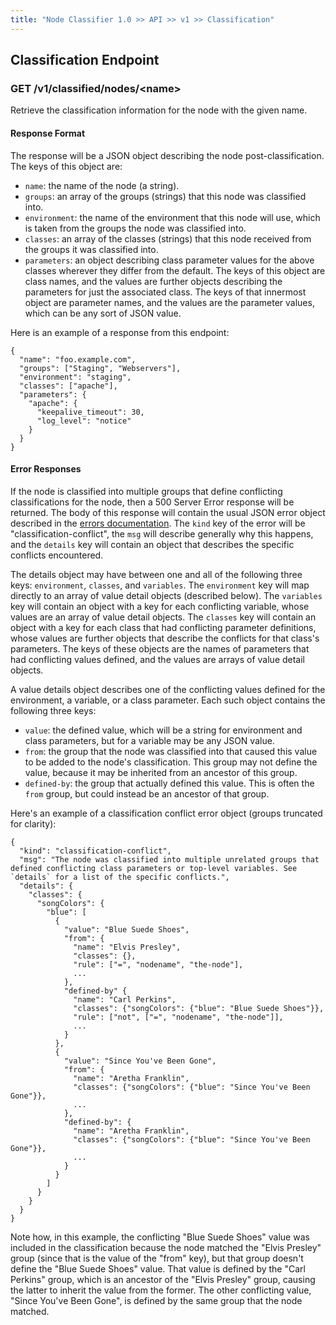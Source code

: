 ```yaml
---
title: "Node Classifier 1.0 >> API >> v1 >> Classification"
---
```


## Classification Endpoint

### GET /v1/classified/nodes/\<name\>

Retrieve the classification information for the node with the given name.

#### Response Format

The response will be a JSON object describing the node post-classification.
The keys of this object are:

* `name`: the name of the node (a string).
* `groups`: an array of the groups (strings) that this node was classified into.
* `environment`: the name of the environment that this node will use, which is taken from the groups the node was classified into.
* `classes`: an array of the classes (strings) that this node received from the groups it was classified into.
* `parameters`: an object describing class parameter values for the above classes wherever they differ from the default.
                The keys of this object are class names, and the values are further objects describing the parameters for just the associated class.
                The keys of that innermost object are parameter names, and the values are the parameter values, which can be any sort of JSON value.

Here is an example of a response from this endpoint:

    {
      "name": "foo.example.com",
      "groups": ["Staging", "Webservers"],
      "environment": "staging",
      "classes": ["apache"],
      "parameters": {
        "apache": {
          "keepalive_timeout": 30,
          "log_level": "notice"
        }
      }
    }

#### Error Responses

If the node is classified into multiple groups that define conflicting classifications for the node, then a 500 Server Error response will be returned.
The body of this response will contain the usual JSON error object described in the [errors documentation](errors.markdown).
The `kind` key of the error will be "classification-conflict", the `msg` will describe generally why this happens, and the `details` key will contain an object that describes the specific conflicts encountered.

The details object may have between one and all of the following three keys: `environment`, `classes`, and `variables`.
The `environment` key will map directly to an array of value detail objects (described below).
The `variables` key will contain an object with a key for each conflicting variable, whose values are an array of value detail objects.
The `classes` key will contain an object with a key for each class that had conflicting parameter definitions, whose values are further objects that describe the conflicts for that class's parameters.
The keys of these objects are the names of parameters that had conflicting values defined, and the values are arrays of value detail objects.

A value details object describes one of the conflicting values defined for the environment, a variable, or a class parameter.
Each such object contains the following three keys:
  * `value`: the defined value, which will be a string for environment and class parameters, but for a variable may be any JSON value.
  * `from`: the group that the node was classified into that caused this value to be added to the node's classification.
            This group may not define the value, because it may be inherited from an ancestor of this group.
  * `defined-by`: the group that actually defined this value.
                  This is often the `from` group, but could instead be an ancestor of that group.

Here's an example of a classification conflict error object (groups truncated for clarity):

    {
      "kind": "classification-conflict",
      "msg": "The node was classified into multiple unrelated groups that defined conflicting class parameters or top-level variables. See `details` for a list of the specific conflicts.",
      "details": {
        "classes": {
          "songColors": {
            "blue": [
              {
                "value": "Blue Suede Shoes",
                "from": {
                  "name": "Elvis Presley",
                  "classes": {},
                  "rule": ["=", "nodename", "the-node"],
                  ...
                },
                "defined-by" {
                  "name": "Carl Perkins",
                  "classes": {"songColors": {"blue": "Blue Suede Shoes"}},
                  "rule": ["not", ["=", "nodename", "the-node"]],
                  ...
                }
              },
              {
                "value": "Since You've Been Gone",
                "from": {
                  "name": "Aretha Franklin",
                  "classes": {"songColors": {"blue": "Since You've Been Gone"}},
                  ...
                },
                "defined-by": {
                  "name": "Aretha Franklin",
                  "classes": {"songColors": {"blue": "Since You've Been Gone"}},
                  ...
                }
              }
            ]
          }
        }
      }
    }

Note how, in this example, the conflicting "Blue Suede Shoes" value was included in the classification because the node matched the "Elvis Presley" group (since that is the value of the "from" key), but that group doesn't define the "Blue Suede Shoes" value.
That value is defined by the "Carl Perkins" group, which is an ancestor of the "Elvis Presley" group, causing the latter to inherit the value from the former.
The other conflicting value, "Since You've Been Gone", is defined by the same group that the node matched.
